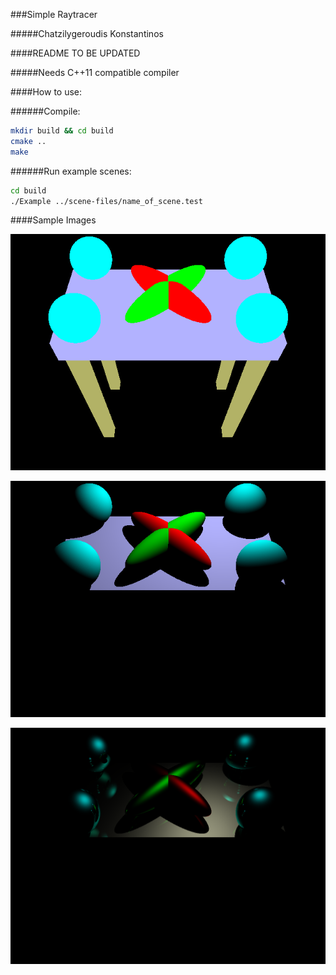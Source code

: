 ###Simple Raytracer

#####Chatzilygeroudis Konstantinos

####README TO BE UPDATED

#####Needs C++11 compatible compiler

####How to use:

######Compile:

```bash
mkdir build && cd build
cmake ..
make
```

######Run example scenes:

```bash
cd build
./Example ../scene-files/name_of_scene.test
```

####Sample Images

![Alt text](Examples/scene-3.png)

![Alt text](Examples/scene4-diffuse.png)

![Alt text](Examples/scene4-specular.png)